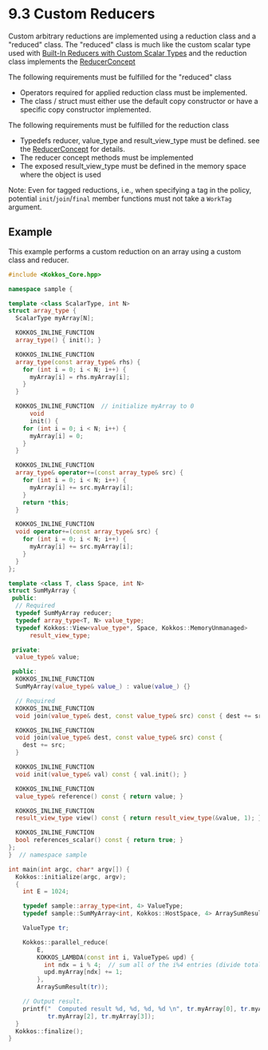 # 9.3 Custom Reducers

Custom arbitrary reductions are implemented using a reduction class and a "reduced" class.  The "reduced" class is much like the custom scalar type used with [Built-In Reducers with Custom Scalar Types](Custom-Reductions-Built-In-Reducers-with-Custom-Scalar-Types) and the reduction class implements the [ReducerConcept](../API/core/builtinreducers/ReducerConcept)

The following requirements must be fulfilled for the "reduced" class
     
   * Operators required for applied reduction class must be implemented.
   * The class / struct must either use the default copy constructor or have a specific copy constructor 
     implemented. 

The following requirements must be fulfilled for the reduction class
     
   * Typedefs reducer, value_type and result_view_type must be defined.  see the [ReducerConcept](../API/core/builtinreducers/ReducerConcept) for details.
   * The reducer concept methods must be implemented
   * The exposed result_view_type must be defined in the memory space where the object is used 

Note: Even for tagged reductions, i.e., when specifying a tag in the policy, potential `init`/`join`/`final` member functions must not take a `WorkTag` argument.

## Example

This example performs a custom reduction on an array using a custom class and reducer. 

```c++
#include <Kokkos_Core.hpp>

namespace sample {

template <class ScalarType, int N>
struct array_type {
  ScalarType myArray[N];

  KOKKOS_INLINE_FUNCTION
  array_type() { init(); }

  KOKKOS_INLINE_FUNCTION
  array_type(const array_type& rhs) {
    for (int i = 0; i < N; i++) {
      myArray[i] = rhs.myArray[i];
    }
  }

  KOKKOS_INLINE_FUNCTION  // initialize myArray to 0
      void
      init() {
    for (int i = 0; i < N; i++) {
      myArray[i] = 0;
    }
  }

  KOKKOS_INLINE_FUNCTION
  array_type& operator+=(const array_type& src) {
    for (int i = 0; i < N; i++) {
      myArray[i] += src.myArray[i];
    }
    return *this;
  }

  KOKKOS_INLINE_FUNCTION
  void operator+=(const array_type& src) {
    for (int i = 0; i < N; i++) {
      myArray[i] += src.myArray[i];
    }
  }
};

template <class T, class Space, int N>
struct SumMyArray {
 public:
  // Required
  typedef SumMyArray reducer;
  typedef array_type<T, N> value_type;
  typedef Kokkos::View<value_type*, Space, Kokkos::MemoryUnmanaged>
      result_view_type;

 private:
  value_type& value;

 public:
  KOKKOS_INLINE_FUNCTION
  SumMyArray(value_type& value_) : value(value_) {}

  // Required
  KOKKOS_INLINE_FUNCTION
  void join(value_type& dest, const value_type& src) const { dest += src; }

  KOKKOS_INLINE_FUNCTION
  void join(value_type& dest, const value_type& src) const {
    dest += src;
  }

  KOKKOS_INLINE_FUNCTION
  void init(value_type& val) const { val.init(); }

  KOKKOS_INLINE_FUNCTION
  value_type& reference() const { return value; }

  KOKKOS_INLINE_FUNCTION
  result_view_type view() const { return result_view_type(&value, 1); }

  KOKKOS_INLINE_FUNCTION
  bool references_scalar() const { return true; }
};
}  // namespace sample

int main(int argc, char* argv[]) {
  Kokkos::initialize(argc, argv);
  {
    int E = 1024;

    typedef sample::array_type<int, 4> ValueType;
    typedef sample::SumMyArray<int, Kokkos::HostSpace, 4> ArraySumResult;

    ValueType tr;

    Kokkos::parallel_reduce(
        E,
        KOKKOS_LAMBDA(const int i, ValueType& upd) {
          int ndx = i % 4;  // sum all of the i%4 entries (divide total by 4)
          upd.myArray[ndx] += 1;
        },
        ArraySumResult(tr));

    // Output result.
    printf("  Computed result %d, %d, %d, %d \n", tr.myArray[0], tr.myArray[1],
           tr.myArray[2], tr.myArray[3]);
  }
  Kokkos::finalize();
}
```
 
